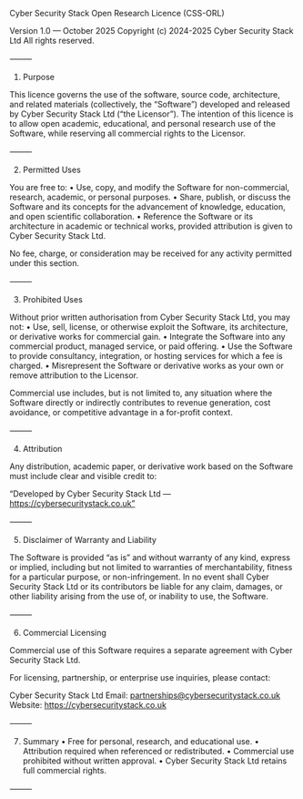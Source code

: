 Cyber Security Stack Open Research Licence (CSS-ORL)

Version 1.0 — October 2025
Copyright (c) 2024-2025 Cyber Security Stack Ltd
All rights reserved.

⸻

1. Purpose

This licence governs the use of the software, source code, architecture, and related materials (collectively, the “Software”) developed and released by Cyber Security Stack Ltd (“the Licensor”).
The intention of this licence is to allow open academic, educational, and personal research use of the Software, while reserving all commercial rights to the Licensor.

⸻

2. Permitted Uses

You are free to:
	•	Use, copy, and modify the Software for non-commercial, research, academic, or personal purposes.
	•	Share, publish, or discuss the Software and its concepts for the advancement of knowledge, education, and open scientific collaboration.
	•	Reference the Software or its architecture in academic or technical works, provided attribution is given to Cyber Security Stack Ltd.

No fee, charge, or consideration may be received for any activity permitted under this section.

⸻

3. Prohibited Uses

Without prior written authorisation from Cyber Security Stack Ltd, you may not:
	•	Use, sell, license, or otherwise exploit the Software, its architecture, or derivative works for commercial gain.
	•	Integrate the Software into any commercial product, managed service, or paid offering.
	•	Use the Software to provide consultancy, integration, or hosting services for which a fee is charged.
	•	Misrepresent the Software or derivative works as your own or remove attribution to the Licensor.

Commercial use includes, but is not limited to, any situation where the Software directly or indirectly contributes to revenue generation, cost avoidance, or competitive advantage in a for-profit context.

⸻

4. Attribution

Any distribution, academic paper, or derivative work based on the Software must include clear and visible credit to:

“Developed by Cyber Security Stack Ltd — https://cybersecuritystack.co.uk”

⸻

5. Disclaimer of Warranty and Liability

The Software is provided “as is” and without warranty of any kind, express or implied, including but not limited to warranties of merchantability, fitness for a particular purpose, or non-infringement.
In no event shall Cyber Security Stack Ltd or its contributors be liable for any claim, damages, or other liability arising from the use of, or inability to use, the Software.

⸻

6. Commercial Licensing

Commercial use of this Software requires a separate agreement with Cyber Security Stack Ltd.

For licensing, partnership, or enterprise use inquiries, please contact:

Cyber Security Stack Ltd
Email: partnerships@cybersecuritystack.co.uk
Website: https://cybersecuritystack.co.uk

⸻

7. Summary
	•	Free for personal, research, and educational use.
	•	Attribution required when referenced or redistributed.
	•	Commercial use prohibited without written approval.
	•	Cyber Security Stack Ltd retains full commercial rights.

⸻
